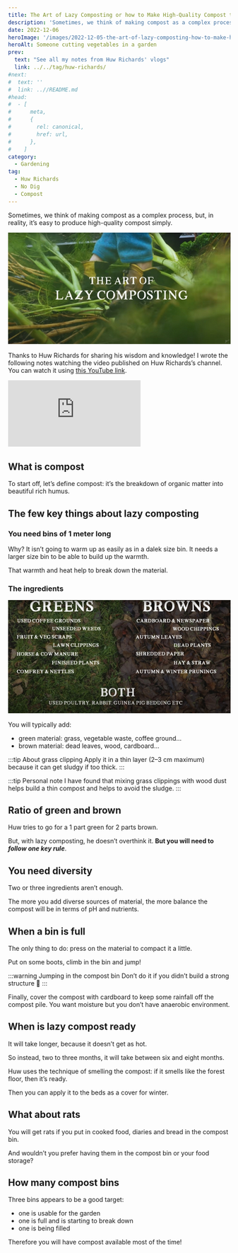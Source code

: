 ```yaml
---
title: The Art of Lazy Composting or how to Make High-Quality Compost the Simple Way, by Huw Richards
description: 'Sometimes, we think of making compost as a complex process, but, in reality, it is easy to produce high-quality compost simply.'
date: 2022-12-06
heroImage: '/images/2022-12-05-the-art-of-lazy-composting-how-to-make-high-quality-compost-the-simple-way-huw-richards.jpg'
heroAlt: Someone cutting vegetables in a garden
prev:
  text: "See all my notes from Huw Richards' vlogs"
  link: ../../tag/huw-richards/
#next:
#  text: ''
#  link: ..//README.md
#head:
#  - [
#      meta,
#      {
#        rel: canonical,
#        href: url,
#      },
#    ]
category:
  - Gardening
tag:
  - Huw Richards
  - No Dig
  - Compost
---
```


Sometimes, we think of making compost as a complex process, but, in reality, it’s easy to produce high-quality compost simply.

![Someone cutting vegetables in a garden](./images/2022-12-05-the-art-of-lazy-composting-how-to-make-high-quality-compost-the-simple-way-huw-richards.jpg ' Often the compost comes from the waste of the vegetable garden. Credits: image taken from Huw Richards’s vlog')

Thanks to Huw Richards for sharing his wisdom and knowledge!
I wrote the following notes watching the video published on Huw Richards’s channel.
You can watch it using [this YouTube link](https://www.youtube.com/watch?v=swLkA1cHJ4Y).

<!-- markdownlint-disable MD033 -->
<p class="newsletter-wrapper"><iframe class="newsletter-embed" src="https://thetooltip.substack.com/embed" frameborder="0" scrolling="no"></iframe></p>

## What is compost

To start off, let’s define compost: it’s the breakdown of organic matter into beautiful rich humus.

## The few key things about lazy composting

### You need bins of 1 meter long

Why? It isn’t going to warm up as easily as in a dalek size bin. It needs a larger size bin to be able to build up the warmth.

That warmth and heat help to break down the material.

### The ingredients

![A detailed list of green and brown material](./images/green-versus-brown-material.jpg 'Credits: image taken from Huw Richard’s vlog')

You will typically add:

- green material: grass, vegetable waste, coffee ground…
- brown material: dead leaves, wood, cardboard…

:::tip About grass clipping
Apply it in a thin layer (2–3 cm maximum) because it can get sludgy if too thick.
:::

:::tip Personal note
I have found that mixing grass clippings with wood dust helps build a thin compost and helps to avoid the sludge.
:::

## Ratio of green and brown

Huw tries to go for a 1 part green for 2 parts brown.

But, with lazy composting, he doesn’t overthink it. **But you will need to _follow one key rule_**.

## You need diversity

Two or three ingredients aren’t enough.

The more you add diverse sources of material, the more balance the compost will be in terms of pH and nutrients.

## When a bin is full

The only thing to do: press on the material to compact it a little.

Put on some boots, climb in the bin and jump!

:::warning Jumping in the compost bin
Don’t do it if you didn’t build a strong structure 🤣
:::

Finally, cover the compost with cardboard to keep some rainfall off the compost pile. You want moisture but you don’t have anaerobic environment.

## When is lazy compost ready

It will take longer, because it doesn’t get as hot.

So instead, two to three months, it will take between six and eight months.

Huw uses the technique of smelling the compost: if it smells like the forest floor, then it’s ready.

Then you can apply it to the beds as a cover for winter.

## What about rats

You will get rats if you put in cooked food, diaries and bread in the compost bin.

And wouldn’t you prefer having them in the compost bin or your food storage?

## How many compost bins

Three bins appears to be a good target:

- one is usable for the garden
- one is full and is starting to break down
- one is being filled

Therefore you will have compost available most of the time!
